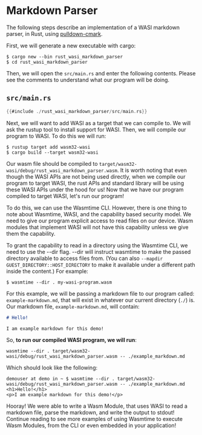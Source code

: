 # Markdown Parser

The following steps describe an implementation of a WASI markdown parser, in Rust, using [pulldown-cmark](https://github.com/raphlinus/pulldown-cmark).

First, we will generate a new executable with cargo:

```
$ cargo new --bin rust_wasi_markdown_parser
$ cd rust_wasi_markdown_parser
```

Then, we will open the `src/main.rs` and enter the following contents. Please see the comments to understand what our program will be doing.

## `src/main.rs`

```rust
{{#include ./rust_wasi_markdown_parser/src/main.rs}}
```

Next, we will want to add WASI as a target that we can compile to. We will ask the rustup tool to install support for WASI. Then, we will compile our program to WASI. To do this we will run:

```
$ rustup target add wasm32-wasi
$ cargo build --target wasm32-wasi
```

Our wasm file should be compiled to `target/wasm32-wasi/debug/rust_wasi_markdown_parser.wasm`. It is worth noting that even though the WASI APIs are not being used directly, when we compile our program to target WASI, the rust APIs and standard library will be using these WASI APIs under the hood for us! Now that we have our program compiled to target WASI, let's run our program!

To do this, we can use the Wasmtime CLI. However, there is one thing to note about Wasmtime, WASI, and the capability based security model. We need to give our program explicit access to read files on our device. Wasm modules that implement WASI will not have this capability unless we give them the capability.

To grant the capability to read in a directory using the Wasmtime CLI, we need to use the --dir flag. --dir will instruct wasmtime to make the passed directory available to access files from. (You can also `--mapdir GUEST_DIRECTORY::HOST_DIRECTORY` to make it available under a different path inside the content.) For example:

```
$ wasmtime --dir . my-wasi-program.wasm
```

For this example, we will be passing a markdown file to our program called: `example-markdown.md`, that will exist in whatever our current directory (`./`) is. Our markdown file, `example-markdown.md`, will contain:

```md
# Hello!

I am example markdown for this demo!
```

So, **to run our compiled WASI program, we will run**:

```
wasmtime --dir . target/wasm32-wasi/debug/rust_wasi_markdown_parser.wasm -- ./example_markdown.md
```

Which should look like the following:

```
demouser at demo in ~ $ wasmtime --dir . target/wasm32-wasi/debug/rust_wasi_markdown_parser.wasm -- ./example_markdown.md 
<h1>Hello!</h1>
<p>I am example markdown for this demo!</p>
```

Hooray! We were able to write a Wasm Module, that uses WASI to read a markdown file, parse the markdown, and write the output to stdout! Continue reading to see more examples of using Wasmtime to execute Wasm Modules, from the CLI or even embedded in your application!


